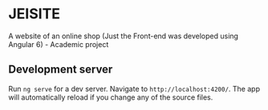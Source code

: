 # JEISITE
A website of an online shop (Just the Front-end was developed using Angular 6) - Academic project 


## Development server

Run `ng serve` for a dev server. Navigate to `http://localhost:4200/`. The app will automatically reload if you change any of the source files.
